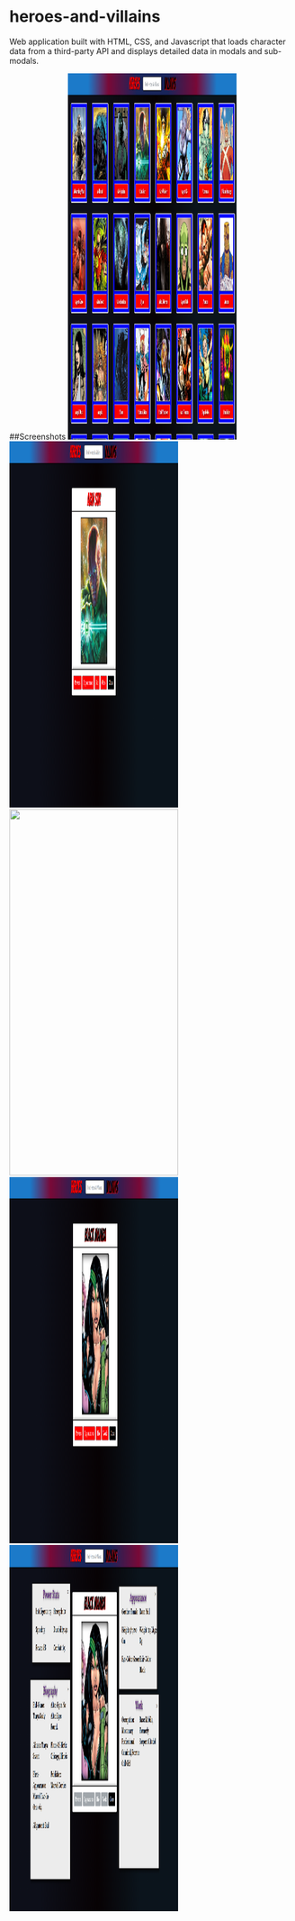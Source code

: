 # heroes-and-villains
 
Web application built with HTML, CSS, and Javascript that loads character data from a third-party API and displays detailed data in modals and sub-modals.

##Screenshots
<img src="public/main2.png" width="300" height="650">  
<img src="public/hero-modal.png" width="300" height="650"> <img src="public/hero-hero-submodals.png" width="300" height="650">
<img src="public/villain-modal.png" width="300" height="650"><img src="public/villain-submodals.png" width="300" height="650">  
